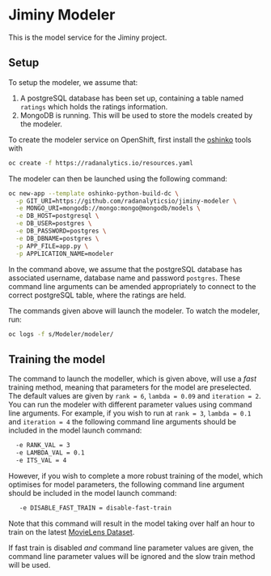 # Jiminy Modeler

This is the model service for the Jiminy project.

## Setup

To setup the modeler, we assume that:

1. A postgreSQL database has been set up, containing a table named `ratings` which holds the ratings information.
2. MongoDB is running. This will be used to store the models created by the modeler.

To create the modeler service on OpenShift, first install the [oshinko](https://radanalytics.io/get-started) tools with

```bash
oc create -f https://radanalytics.io/resources.yaml
```

The modeler can then be launched using the following command:

```bash
oc new-app --template oshinko-python-build-dc \
  -p GIT_URI=https://github.com/radanalyticsio/jiminy-modeler \
  -e MONGO_URI=mongodb://mongo:mongo@mongodb/models \
  -e DB_HOST=postgresql \
  -e DB_USER=postgres \
  -e DB_PASSWORD=postgres \
  -e DB_DBNAME=postgres \
  -p APP_FILE=app.py \
  -p APPLICATION_NAME=modeler
```

In the command above, we assume that the postgreSQL database has associated username, database name and password `postgres`. These command line arguments can be amended appropriately to connect to the correct postgreSQL table, where the ratings are held.

The commands given above will launch the modeler. To watch the modeler, run:

```bash
oc logs -f s/Modeler/modeler/
```

## Training the model

The command to launch the modeller, which is given above, will use a *fast* training method, meaning that parameters for the model are preselected. The default values are given by `rank = 6`, `lambda = 0.09` and `iteration = 2`. You can run the modeler with different parameter values using command line arguments. For example, if you wish to run at `rank = 3`, `lambda = 0.1` and `iteration = 4` the following command line arguments should be included in the model launch command:

```bash
  -e RANK_VAL = 3
  -e LAMBDA_VAL = 0.1
  -e ITS_VAL = 4
```

However, if you wish to complete a more robust training of the model, which optimises for model parameters, the following command line argument should be included in the model launch command:

```bash
   -e DISABLE_FAST_TRAIN = disable-fast-train
```

Note that this command will result in the model taking over half an hour to train on the latest [MovieLens Dataset](https://grouplens.org/datasets/movielens/latest/).

If fast train is disabled *and* command line parameter values are given, the command line parameter values will be ignored and the slow train method will be used. 

